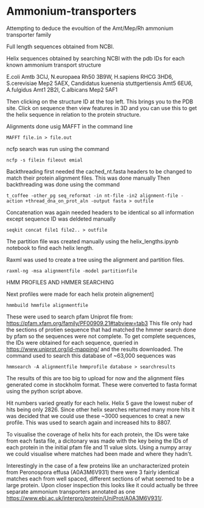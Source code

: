 # Ammonium-transporters
Attempting to deduce the evoultion of the Amt/Mep/Rh ammonium transporter family 

Full length sequences obtained from NCBI.

Helix sequences obtained by searching NCBI with the pdb IDs for each known ammonium transport structure

E.coli Amtb 3CIJ,
N.europaea Rh50 3B9W, 
H.sapiens RHCG 3HD6,
S.cerevisiae Mep2 5AEX,
Candidatus kuenenia stuttgertiensis Amt5 6EU6,
A.fulgidus Amt1 2B2I,
C.albicans Mep2 5AF1

Then clicking on the structure ID at the top left. This brings you to the PDB site. Click on sequence then view features in 3D and you can use this to get the helix sequence in relation to the protein structure.

Alignments done usig MAFFT in the command line

    MAFFT file.in > file.out

ncfp search was run using the command 

    ncfp -s filein fileout emial

Backthreading first needed the cached_nt.fasta headers to be changed to match their protein alignment files. This was done manually
Then backthreading was done using the command

    t_coffee -other_pg seq_reformat -in nt-file -in2 alignment-file -action +thread_dna_on_prot_aln -output fasta > outfile 

Concatenation was again needed headers to be identical so all information except sequence ID was deldeted manually 

    seqkit concat file1 file2.. > outfile

The partition file was created manually using the helix_lengths.ipynb notebook to find each helix length.

Raxml was used to create a tree using the alignment and partition files.

    raxml-ng -msa alignmentfile -model partitionfile


HMM PROFILES AND HMMER SEARCHING

Next profiles were made for each helix protein alignement]

    hmmbuild hmmfile alignmentfile
  
These were used to search pfam Uniprot file from: https://pfam.xfam.org/family/PF00909.21#tabview=tab3
This file only had the sections of protien sequence that had matched the hmmer search done by pfam so the sequences were not complete. To get complete sequences, the IDs were obtained for each sequence, queried in https://www.uniprot.org/id-mapping/ and the results downloaded.
The command used to search this database of ~63,000 sequences was
    
    hmmsearch -A alignmentfile hmmprofile database > searchresults
    
The results of this  are too big to upload for now and the alignment files generated come in stockholm format. These were converted to fasta format using the python script above.

Hit numbers varied greatly for each helix. Helix 5 gave the lowest nuber of hits being only 2826. Since other helix searches returned many more hits it was decided that we could use these ~3000 sequences to creat a new profile. This was used to search again and increased hits to 8807. 

To visualise the coverage of helix hits for each protein, the IDs were take from each fasta file, a dicitonary was made with the key being the IDs of each protein in the initial pfam file and 11 value slots. Using a numpy array we could visualise where matches had been made and where they hadn't.

Interestingly in the case of a few proteins like an uncharacterized protein from Peronospora effusa (A0A3M6V931) there were 3 fairly identical matches each from well spaced, different sections of what seemed to be a large protein. Upon closer inspection this looks like it could actually be three separate ammonium transporters annotated as one https://www.ebi.ac.uk/interpro/protein/UniProt/A0A3M6V931/.
